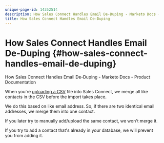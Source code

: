 ```yaml
---
unique-page-id: 14352514
description: How Sales Connect Handles Email De-Duping - Marketo Docs - Product Documentation
title: How Sales Connect Handles Email De-Duping
---
```


# How Sales Connect Handles Email De-Duping {#how-sales-connect-handles-email-de-duping}

How Sales Connect Handles Email De-Duping - Marketo Docs - Product Documentation

When you're [uploading a CSV](http://docs.marketo.com/x/VADb) file into Sales Connect, we merge all like contacts in the CSV before the import takes place.

We do this based on like email address. So, if there are two identical email addresses, we merge them into one contact.

If you later try to manually add/upload the same contact, we won't merge it.

If you try to add a contact that's already in your database, we will prevent you from adding it.

